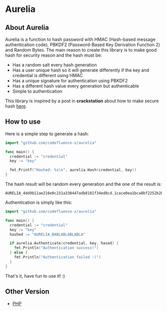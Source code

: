 # Aurelia

## About Aurelia

Aurelia is a function to hash password with HMAC (Hash-based message authentication code), PBKDF2 (Password-Based Key Derivation Function 2) and Random Bytes. The main reason to create this library is to make good hash for security reason and the hash must be:

- Has a random salt every hash generation
- Has a user unique hash so it will generate differently if the key and credential is different using HMAC
- Has a unique signature for authentication using PBKDF2
- Has a different hash value every generation but authenticable
- Simple to authentication

This library is inspired by a post in **crackstation** about how to make secure hash [here](https://crackstation.net/hashing-security.htm).

## How to use

Here is a simple step to generate a hash:

```go
import "github.com/codefluence-x/aurelia"

func main() {
  credential := "credential"
  key := "key"

  fmt.Printf("Hashed: %s\n", aurelia.Hash(credential, key))
}
```

The hash result will be random every generation and the one of the result is:

```text
AURELIA_4dd9b11ae216e0c231a330447adb8181f34ed8cd.1cace0ea1bca8bf2252b2b2a84148b630567772a.UC_46896b6a18f393cc6cbdf2664e0ba85ce7ba75db5d0e712eaedf690c337bfee2
```

Authentication is simply like this:

```go
import "github.com/codefluence-x/aurelia"

func main() {
  credential := "credential"
  key := "key"
  hashed := "AURELIA_BABLABLABLABLA"

  if aurelia.Authenticate(credential, key, hased) {
    fmt.Println("Authentication success!")
  } else {
    fmt.Println("Authentication failed :(")
  }
}
```

That's it, have fun to use it! :)

## Other Version

- [PHP](https://github.com/insomnius/Aurphm)
